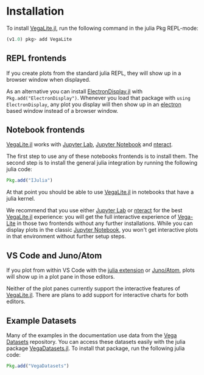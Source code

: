 # Installation

To install [VegaLite.jl](https://github.com/fredo-dedup/VegaLite.jl), run the following command in the julia Pkg REPL-mode:

```julia
(v1.0) pkg> add VegaLite
```

## REPL frontends

If you create plots from the standard julia REPL, they will show up in a browser window when displayed.

As an alternative you can install [ElectronDisplay.jl](https://github.com/queryverse/ElectronDisplay.jl) with `Pkg.add("ElectronDisplay")`. Whenever you load that package with `using ElectronDisplay`, any plot you display will then show up in an [electron](https://electronjs.org/) based window instead of a browser window.

## Notebook frontends

[VegaLite.jl](https://github.com/fredo-dedup/VegaLite.jl) works with [Jupyter Lab](https://github.com/jupyterlab/jupyterlab), [Jupyter Notebook](http://jupyter.org/) and [nteract](https://nteract.io/).

The first step to use any of these notebooks frontends is to install them. The second step is to install the general julia integration by running the following julia code:

```julia
Pkg.add("IJulia")
```

At that point you should be able to use [VegaLite.jl](https://github.com/fredo-dedup/VegaLite.jl) in notebooks that have a julia kernel.

We recommend that you use either [Jupyter Lab](https://github.com/jupyterlab/jupyterlab) or [nteract](https://nteract.io/) for the best [VegaLite.jl](https://github.com/fredo-dedup/VegaLite.jl) experience: you will get the full interactive experience of [Vega-Lite](https://github.com/vega/vega-lite) in those two frontends without any further installations. While you can display plots in the classic [Jupyter Notebook](http://jupyter.org/), you won't get interactive plots in that environment without further setup steps.

## VS Code and Juno/Atom

If you plot from within VS Code with the [julia extension](https://marketplace.visualstudio.com/items?itemName=julialang.language-julia) or [Juno/Atom](http://junolab.org/), plots will show up in a plot pane in those editors.

Neither of the plot panes currently support the interactive features of [VegaLite.jl](https://github.com/fredo-dedup/VegaLite.jl). There are plans to add support for interactive charts for both editors.

## Example Datasets

Many of the examples in the documentation use data from the [Vega Datasets](https://github.com/vega/vega-datasets) repository. You can access these datasets easily with the julia package [VegaDatasets.jl](https://github.com/queryverse/VegaDatasets.jl). To install that package, run the following julia code:

```julia
Pkg.add("VegaDatasets")
```
